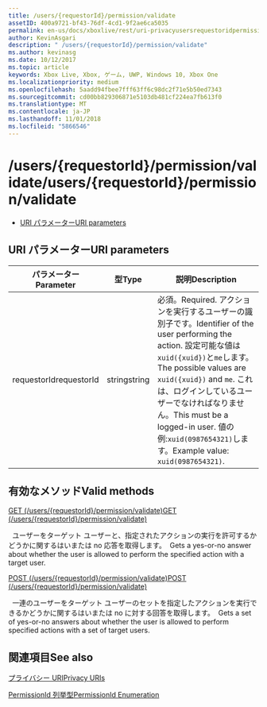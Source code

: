 ```yaml
---
title: /users/{requestorId}/permission/validate
assetID: 400a9721-bf43-76df-4cd1-9f2ae6ca5035
permalink: en-us/docs/xboxlive/rest/uri-privacyusersrequestoridpermissionvalidate.html
author: KevinAsgari
description: " /users/{requestorId}/permission/validate"
ms.author: kevinasg
ms.date: 10/12/2017
ms.topic: article
keywords: Xbox Live, Xbox, ゲーム, UWP, Windows 10, Xbox One
ms.localizationpriority: medium
ms.openlocfilehash: 5aadd94fbee7fff63ff6c98dc2f71e5b50ed7343
ms.sourcegitcommit: cd00bb829306871e5103db481cf224ea7fb613f0
ms.translationtype: MT
ms.contentlocale: ja-JP
ms.lasthandoff: 11/01/2018
ms.locfileid: "5866546"
---
```

# <a name="usersrequestoridpermissionvalidate"></a><span data-ttu-id="b81cf-104">/users/{requestorId}/permission/validate</span><span class="sxs-lookup"><span data-stu-id="b81cf-104">/users/{requestorId}/permission/validate</span></span>
 
  * [<span data-ttu-id="b81cf-105">URI パラメーター</span><span class="sxs-lookup"><span data-stu-id="b81cf-105">URI parameters</span></span>](#ID4EQ)
 
<a id="ID4EQ"></a>

 
## <a name="uri-parameters"></a><span data-ttu-id="b81cf-106">URI パラメーター</span><span class="sxs-lookup"><span data-stu-id="b81cf-106">URI parameters</span></span>
 
| <span data-ttu-id="b81cf-107">パラメーター</span><span class="sxs-lookup"><span data-stu-id="b81cf-107">Parameter</span></span>| <span data-ttu-id="b81cf-108">型</span><span class="sxs-lookup"><span data-stu-id="b81cf-108">Type</span></span>| <span data-ttu-id="b81cf-109">説明</span><span class="sxs-lookup"><span data-stu-id="b81cf-109">Description</span></span>| 
| --- | --- | --- | 
| <span data-ttu-id="b81cf-110">requestorId</span><span class="sxs-lookup"><span data-stu-id="b81cf-110">requestorId</span></span>| <span data-ttu-id="b81cf-111">string</span><span class="sxs-lookup"><span data-stu-id="b81cf-111">string</span></span>| <span data-ttu-id="b81cf-112">必須。</span><span class="sxs-lookup"><span data-stu-id="b81cf-112">Required.</span></span> <span data-ttu-id="b81cf-113">アクションを実行するユーザーの識別子です。</span><span class="sxs-lookup"><span data-stu-id="b81cf-113">Identifier of the user performing the action.</span></span> <span data-ttu-id="b81cf-114">設定可能な値は<code>xuid({xuid})</code>と<code>me</code>します。</span><span class="sxs-lookup"><span data-stu-id="b81cf-114">The possible values are <code>xuid({xuid})</code> and <code>me</code>.</span></span> <span data-ttu-id="b81cf-115">これは、ログインしているユーザーでなければなりません。</span><span class="sxs-lookup"><span data-stu-id="b81cf-115">This must be a logged-in user.</span></span> <span data-ttu-id="b81cf-116">値の例:<code>xuid(0987654321)</code>します。</span><span class="sxs-lookup"><span data-stu-id="b81cf-116">Example value: <code>xuid(0987654321)</code>.</span></span>| 
  
<a id="ID4ETB"></a>

 
## <a name="valid-methods"></a><span data-ttu-id="b81cf-117">有効なメソッド</span><span class="sxs-lookup"><span data-stu-id="b81cf-117">Valid methods</span></span>

[<span data-ttu-id="b81cf-118">GET (/users/{requestorId}/permission/validate)</span><span class="sxs-lookup"><span data-stu-id="b81cf-118">GET (/users/{requestorId}/permission/validate)</span></span>](uri-privacyusersrequestoridpermissionvalidateget.md)

<span data-ttu-id="b81cf-119">&nbsp;&nbsp;ユーザーをターゲット ユーザーと、指定されたアクションの実行を許可するかどうかに関するはいまたは no 応答を取得します。</span><span class="sxs-lookup"><span data-stu-id="b81cf-119">&nbsp;&nbsp;Gets a yes-or-no answer about whether the user is allowed to perform the specified action with a target user.</span></span>

[<span data-ttu-id="b81cf-120">POST (/users/{requestorId}/permission/validate)</span><span class="sxs-lookup"><span data-stu-id="b81cf-120">POST (/users/{requestorId}/permission/validate)</span></span>](uri-privacyusersrequestoridpermissionvalidatepost.md)

<span data-ttu-id="b81cf-121">&nbsp;&nbsp;一連のユーザーをターゲット ユーザーのセットを指定したアクションを実行できるかどうかに関するはいまたは no に対する回答を取得します。</span><span class="sxs-lookup"><span data-stu-id="b81cf-121">&nbsp;&nbsp;Gets a set of yes-or-no answers about whether the user is allowed to perform specified actions with a set of target users.</span></span>
 
<a id="ID4EAC"></a>

 
## <a name="see-also"></a><span data-ttu-id="b81cf-122">関連項目</span><span class="sxs-lookup"><span data-stu-id="b81cf-122">See also</span></span>
 
<a id="ID4ECC"></a>

   [<span data-ttu-id="b81cf-123">プライバシー URI</span><span class="sxs-lookup"><span data-stu-id="b81cf-123">Privacy URIs</span></span>](atoc-reference-privacyv2.md)

 [<span data-ttu-id="b81cf-124">PermissionId 列挙型</span><span class="sxs-lookup"><span data-stu-id="b81cf-124">PermissionId Enumeration</span></span>](../../enums/privacy-enum-permissionid.md)

   
